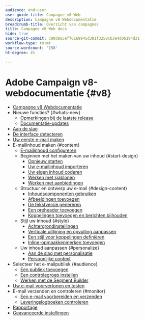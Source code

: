 ```yaml
---
audience: end-user
user-guide-title: Campagne v8 Web
description: Campagne v8 Webdocumentatie
breadcrumb-title: Overzicht van campagnes
title: Campagne v8 Web docs
hide: true
source-git-commit: c90d8a5eff6169945d381f3250cb3e4d06194d31
workflow-type: tm+mt
source-wordcount: '158'
ht-degree: 4%

---
```



# Adobe Campaign v8-webdocumentatie {#v8}

+ [Campagne v8 Webdocumentatie](campaign-web-home.md)
+ Nieuwe functies? {#whats-new}
   + [Opmerkingen bij de laatste release](rn/release-notes.md)
   + [Documentatie-updates](rn/documentation-updates.md)
+ [Aan de slag](get-started/get-started.md)
+ [De interface detecteren](get-started/user-interface.md)
+ [Uw eerste e-mail maken](email/create-email.md)
+ E-mailinhoud maken {#content}
   + [E-mailinhoud configureren](content/edit-content.md)
   + Beginnen met het maken van uw inhoud {#start-design}
      + [Opnieuw starten ](content/create-email-content.md)
      + [Uw e-mailinhoud importeren](content/existing-content.md)
      + [Uw eigen inhoud coderen](content/code-content.md)
      + [Werken met sjablonen](content/email-templates.md)
      + [Werken met aanbiedingen](content/offers.md)
   + Structuur en ontwerp uw e-mail {#design-content}
      + [Inhoudscomponenten gebruiken](content/content-components.md)
      + [Afbeeldingen toevoegen](content/add-assets.md)
      + [De tekstversie genereren](content/text-version-email.md)
      + [Een preheader toevoegen](content/preheader.md)
      + [Koppelingen toevoegen en berichten bijhouden](content/message-tracking.md)
   + Stijl uw inhoud {#style}
      + [Achtergrondinstellingen](content/backgrounds.md)
      + [Verticale uitlijning en opvulling aanpassen](content/adjusting-vertical-alignment-and-padding.md)
      + [Een stijl voor koppelingen definiëren](content/styling-links.md)
      + [Inline-opmaakkenmerken toevoegen](content/adding-inline-styling-attributes.md)
   + Uw inhoud aanpassen {#personalize}
      + [Aan de slag met personalisatie](personalization/personalize.md)
      + [Persoonlijke context](personalization/personalization-contexts.md)
+ Selecteer het e-mailpubliek {#audience}
   + [Een publiek toevoegen](audience/add-audience.md)
   + [Een controlegroep instellen](audience/control-group.md)
   + [Werken met de Segment Builder](audience/segment-builder.md)
+ [Uw e-mail voorvertonen en testen](preview-test/preview-test.md)
+ E-mail verzenden en controleren {#monitor}
   + [Een e-mail voorbereiden en verzenden](monitor/prepare-send.md)
   + [Leveringslogboeken controleren](monitor/delivery-logs.md)
+ [Rapportage](reporting/reports.md)
+ [Geavanceerde instellingen](advanced-settings/delivery-settings.md)